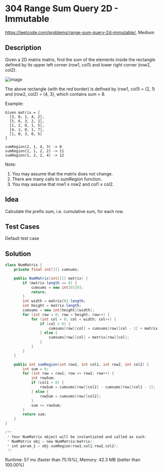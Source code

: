 # 304 Range Sum Query 2D - Immutable

<https://leetcode.com/problems/range-sum-query-2d-immutable/>, Medium

## Description

Given a 2D matrix matrix, find the sum of the elements inside the rectangle
defined by its upper left corner (row1, col1) and lower right corner (row2,
col2).

![image](https://assets.leetcode.com/static_assets/public/images/courses/range_sum_query_2d.png)

The above rectangle (with the red border) is defined by (row1, col1) = (2, 1)
and (row2, col2) = (4, 3), which contains sum = 8.

Example:

```
Given matrix = [
  [3, 0, 1, 4, 2],
  [5, 6, 3, 2, 1],
  [1, 2, 0, 1, 5],
  [4, 1, 0, 1, 7],
  [1, 0, 3, 0, 5]
]

sumRegion(2, 1, 4, 3) -> 8
sumRegion(1, 1, 2, 2) -> 11
sumRegion(1, 2, 2, 4) -> 12
```

Note:

1. You may assume that the matrix does not change.
2. There are many calls to sumRegion function.
3. You may assume that row1 ≤ row2 and col1 ≤ col2.

## Idea

Calculate the prefix sum, i.e. cumulative sum, for each row.

## Test Cases

Default test case

## Solution

```java
class NumMatrix {
    private final int[][] cumsums;

    public NumMatrix(int[][] matrix) {
        if (matrix.length == 0) {
            cumsums = new int[0][0];
            return;
        }
        int width = matrix[0].length;
        int height = matrix.length;
        cumsums = new int[height][width];
        for (int row = 0; row < height; row++) {
            for (int col = 0; col < width; col++) {
                if (col > 0) {
                    cumsums[row][col] = cumsums[row][col - 1] + matrix[row][col];
                } else {
                    cumsums[row][col] = matrix[row][col];
                }
            }
        }
    }

    public int sumRegion(int row1, int col1, int row2, int col2) {
        int sum = 0;
        for (int row = row1; row <= row2; row++) {
            int rowSum;
            if (col1 > 0) {
                rowSum = cumsums[row][col2] - cumsums[row][col1 - 1];
            } else {
                rowSum = cumsums[row][col2];
            }
            sum += rowSum;
        }
        return sum;
    }
}

/**
 * Your NumMatrix object will be instantiated and called as such:
 * NumMatrix obj = new NumMatrix(matrix);
 * int param_1 = obj.sumRegion(row1,col1,row2,col2);
 */
```

Runtime: 57 ms (faster than 75.15%), Memory: 42.3 MB (better than 100.00%)
